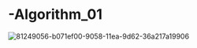 # -Algorithm_01
![81249056-b071ef00-9058-11ea-9d62-36a217a19906](https://user-images.githubusercontent.com/45138707/121310892-d09c6d80-c93e-11eb-987b-4eb8b65f3b8d.png)
